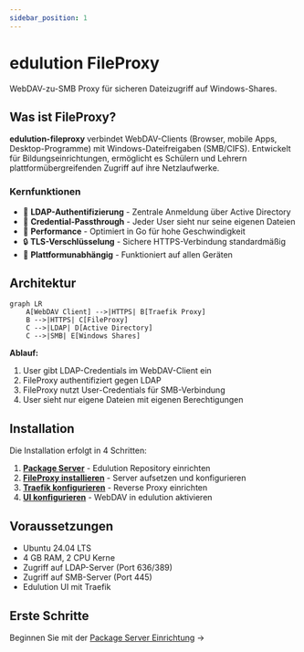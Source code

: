 ```yaml
---
sidebar_position: 1
---
```


# edulution FileProxy

WebDAV-zu-SMB Proxy für sicheren Dateizugriff auf Windows-Shares.

## Was ist FileProxy?

**edulution-fileproxy** verbindet WebDAV-Clients (Browser, mobile Apps, Desktop-Programme) mit Windows-Dateifreigaben (SMB/CIFS). Entwickelt für Bildungseinrichtungen, ermöglicht es Schülern und Lehrern plattformübergreifenden Zugriff auf ihre Netzlaufwerke.

### Kernfunktionen

- 🔐 **LDAP-Authentifizierung** - Zentrale Anmeldung über Active Directory
- 🔄 **Credential-Passthrough** - Jeder User sieht nur seine eigenen Dateien
- 🚀 **Performance** - Optimiert in Go für hohe Geschwindigkeit
- 🔒 **TLS-Verschlüsselung** - Sichere HTTPS-Verbindung standardmäßig
- 📱 **Plattformunabhängig** - Funktioniert auf allen Geräten

## Architektur

```mermaid
graph LR
    A[WebDAV Client] -->|HTTPS| B[Traefik Proxy]
    B -->|HTTPS| C[FileProxy]
    C -->|LDAP| D[Active Directory]
    C -->|SMB| E[Windows Shares]
```

**Ablauf:**
1. User gibt LDAP-Credentials im WebDAV-Client ein
2. FileProxy authentifiziert gegen LDAP
3. FileProxy nutzt User-Credentials für SMB-Verbindung
4. User sieht nur eigene Dateien mit eigenen Berechtigungen

## Installation

Die Installation erfolgt in 4 Schritten:

1. **[Package Server](./package-server)** - Edulution Repository einrichten
2. **[FileProxy installieren](./installation)** - Server aufsetzen und konfigurieren
3. **[Traefik konfigurieren](./traefik-config)** - Reverse Proxy einrichten
4. **[UI konfigurieren](./ui-config)** - WebDAV in edulution aktivieren

## Voraussetzungen

- Ubuntu 24.04 LTS
- 4 GB RAM, 2 CPU Kerne
- Zugriff auf LDAP-Server (Port 636/389)
- Zugriff auf SMB-Server (Port 445)
- Edulution UI mit Traefik

## Erste Schritte

Beginnen Sie mit der [Package Server Einrichtung](./package-server) →
